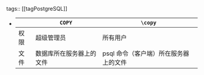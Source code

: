 tags:: [[tagPostgreSQL]]

- ||`COPY`|`\copy`|
  |--|--|--|
  |权限|超级管理员|所有用户|
  |文件|数据库所在服务器上的文件|psql 命令（客户端）所在服务器上的文件|